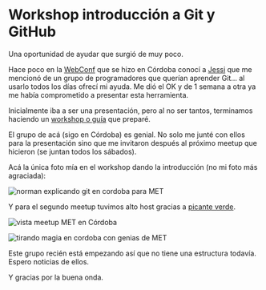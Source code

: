 # Workshop introducción a Git y GitHub

Una oportunidad de ayudar que surgió de muy poco.

Hace poco en la [WebConf](https://webconf.tech/) que se hizo en Córdoba conocí a [Jessi](https://twitter.com/JessiePenaloza) que me mencionó de un grupo de programadores que querían aprender Git... al usarlo todos los días ofrecí mi ayuda. Me dió el OK y de 1 semana a otra ya me había comprometido a presentar esta herramienta. 

Inicialmente iba a ser una presentación, pero al no ser tantos, terminamos haciendo un [workshop o guía](/tech/2019-05-18-guia-introduccion-a-git) que preparé.

El grupo de acá (sigo en Córdoba) es genial. No solo me junté con ellos para la presentación sino que me invitaron después al próximo meetup que hicieron (se juntan todos los sábados).

Acá la única foto mía en el workshop dando la introducción (no mi foto más agraciada):

![norman explicando git en cordoba para MET](/img/meetups/workshop-introduccion-a-git-para-met/norman-explicando-git-en-cordoba.jpg)

Y para el segundo meetup tuvimos alto host gracias a [picante verde](https://picanteverde.wordpress.com/).

![vista meetup MET en Córdoba](/img/meetups/workshop-introduccion-a-git-para-met/vista-meetup-cordoba.jpeg)

![tirando magia en cordoba con genias de MET](/img/meetups/workshop-introduccion-a-git-para-met/tirando-magia-en-cordoba-con-genias-de-met.jpeg)

Este grupo recién está empezando así que no tiene una estructura todavía. Espero noticias de ellos.

Y gracias por la buena onda.

